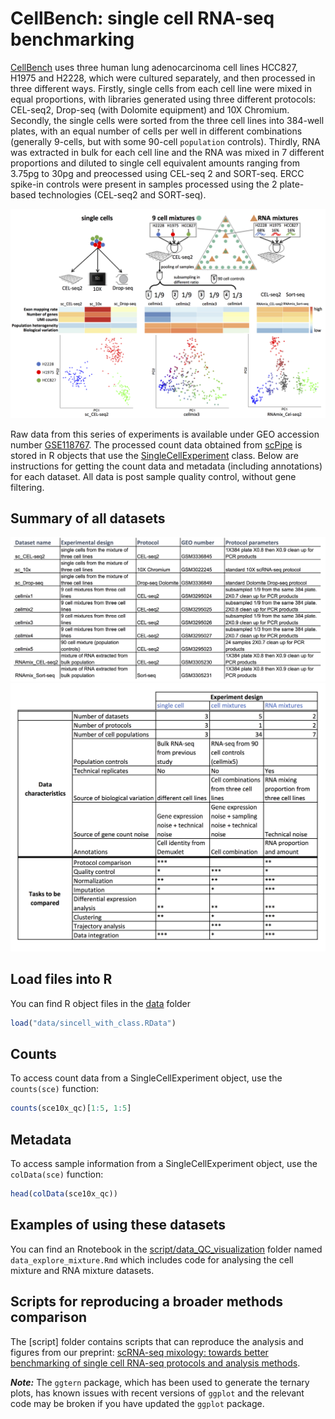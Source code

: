 # CellBench: single cell RNA-seq benchmarking

[CellBench](https://github.com/LuyiTian/CellBench_data) uses three human lung adenocarcinoma cell lines HCC827, H1975 and H2228, which were cultured separately, and then processed in three different ways. Firstly, single cells from each cell line were mixed in equal proportions, with libraries generated using three different protocols: CEL-seq2, Drop-seq (with Dolomite equipment) and 10X Chromium. Secondly, the single cells were sorted from the three cell lines into 384-well plates, with an equal number of cells per well in different combinations (generally 9-cells, but with some 90-cell `population` controls). Thirdly, RNA was extracted in bulk for each cell line and the RNA was mixed in 7 different proportions and diluted to single cell equivalent amounts ranging from 3.75pg to 30pg and preocessed using CEL-seq 2 and SORT-seq. ERCC spike-in controls were present in samples processed using the 2 plate-based technologies (CEL-seq2 and SORT-seq).

<img src=experiment_design/expr_design.png width="800">

Raw data from this series of experiments is available under GEO accession number [GSE118767](https://www.ncbi.nlm.nih.gov/geo/query/acc.cgi?acc=GSE118767).
The processed count data obtained from [scPipe](https://bioconductor.org/packages/release/bioc/html/scPipe.html) is stored in R objects that use the [SingleCellExperiment](https://bioconductor.org/packages/release/bioc/html/SingleCellExperiment.html) class. Below are instructions for getting the count data and metadata (including annotations) for each dataset. All data is post sample quality control, without gene filtering.

## Summary of all datasets

<img src=experiment_design/supp_table.png width="800">

<img src=experiment_design/supp_table_design.png width="800">

## Load files into R

You can find R object files in the [data](https://github.com/LuyiTian/CellBench_data/tree/master/data) folder 

```R
load("data/sincell_with_class.RData")
```

## Counts

To access count data from a SingleCellExperiment object, use the `counts(sce)` function:

```R
counts(sce10x_qc)[1:5, 1:5]
```

## Metadata

To access sample information from a SingleCellExperiment object, use the `colData(sce)` function:

```R
head(colData(sce10x_qc))
```

## Examples of using these datasets

You can find an Rnotebook in the [script/data_QC_visualization](https://github.com/LuyiTian/CellBench_data/tree/master/script/data_QC_visualization) folder named `data_explore_mixture.Rmd` which includes code for analysing the cell mixture and RNA mixture datasets.

## Scripts for reproducing a broader methods comparison

The [script] folder contains scripts that can reproduce the analysis and figures from our preprint: [scRNA-seq mixology: towards better benchmarking of single cell RNA-seq protocols and analysis methods](https://www.biorxiv.org/content/early/2018/10/03/433102). 

***Note:*** The `ggtern` package, which has been used to generate the ternary plots, has known issues with recent versions of `ggplot` and the relevant code may be broken if you have updated the `ggplot` package.
